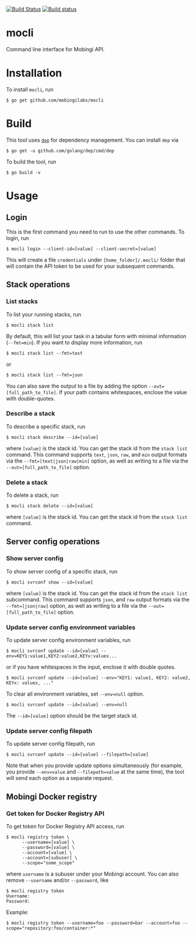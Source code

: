 [![Build Status](https://travis-ci.org/mobingilabs/mocli.svg?branch=master)](https://travis-ci.org/mobingilabs/mocli)
[![Build status](https://ci.appveyor.com/api/projects/status/hv1y1n3oku9frxye?svg=true)](https://ci.appveyor.com/project/flowerinthenight/mocli)

# mocli

Command line interface for Mobingi API.

# Installation

To install `mocli`, run

```
$ go get github.com/mobingilabs/mocli
```

# Build

This tool uses [`dep`](https://github.com/golang/dep) for dependency management. You can install `dep` via

```
$ go get -u github.com/golang/dep/cmd/dep
```

To build the tool, run

```
$ go build -v
```

# Usage

## Login

This is the first command you need to run to use the other commands. To login, run

```
$ mocli login --client-id=[value] --client-secret=[value]
```

This will create a file `credentials` under `[home_folder]/.mocli/` folder that will contain the API token to be used for your subsequent commands.

## Stack operations

### List stacks

To list your running stacks, run

```
$ mocli stack list
```

By default, this will list your task in a tabular form with minimal information (`--fmt=min`). If you want to display more information, run

```
$ mocli stack list --fmt=text
```

or

```
$ mocli stack list --fmt=json
```

You can also save the output to a file by adding the option `--out=[full_path_to_file]`. If your path contains whitespaces, enclose the value with double-quotes.

### Describe a stack

To describe a specific stack, run

```
$ mocli stack describe --id=[value]
```

where `[value]` is the stack id. You can get the stack id from the `stack list` command. This command supports `text`, `json`, `raw`, and `min` output formats via the `--fmt=[text|json|raw|min]` option, as well as writing to a file via the `--out=[full_path_to_file]` option.

### Delete a stack

To delete a stack, run

```
$ mocli stack delete --id=[value]
```

where `[value]` is the stack id. You can get the stack id from the `stack list` command.

## Server config operations

### Show server config

To show server config of a specific stack, run

```
$ mocli svrconf show --id=[value]
```

where `[value]` is the stack id. You can get the stack id from the `stack list` subcommand. This command supports `json`, and `raw` output formats via the `--fmt=[json|raw]` option, as well as writing to a file via the `--out=[full_path_to_file]` option.

### Update server config environment variables

To update server config environment variables, run

```
$ mocli svrconf update --id=[value] --env=KEY1:value1,KEY2:value2,KEYx:valuex...
```

or if you have whitespaces in the input, enclose it with double quotes.

```
$ mocli svrconf update --id=[value] --env="KEY1: value1, KEY2: value2, KEYx: valuex, ..."
```

To clear all environment variables, set `--env=null` option.

```
$ mocli svrconf update --id=[value] --env=null
```

The `--id=[value]` option should be the target stack id.

### Update server config filepath

To update server config filepath, run

```
$ mocli svrconf update --id=[value] --filepath=[value]
```

Note that when you provide update options simultaneously (for example, you provide `--env=value` and `--filepath=value` at the same time), the tool will send each option as a separate request.

## Mobingi Docker registry

### Get token for Docker Registry API

To get token for Docker Registry API access, run

```
$ mocli registry token \
      --username=[value] \
      --password=[value] \
      --account=[value] \
      --account=[subuser] \
      --scope="some_scope"
```

where `username` is a subuser under your Mobingi account. You can also remove `--username` and/or `--password`, like

```
$ mocli registry token
Username:
Password:
```

Example:

```
$ mocli registry token --username=foo --password=bar --account=foo --scope="repository:foo/container:*"
```
